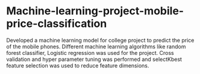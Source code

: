 # Machine-learning-project-mobile-price-classification
Developed a machine learning model for college project to predict the price of the mobile phones. Different machine learning algorithms like random forest classifier, Logistic regression was used for the project. Cross validation and hyper parameter tuning was performed and selectKbest feature selection was used to reduce feature dimensions.
